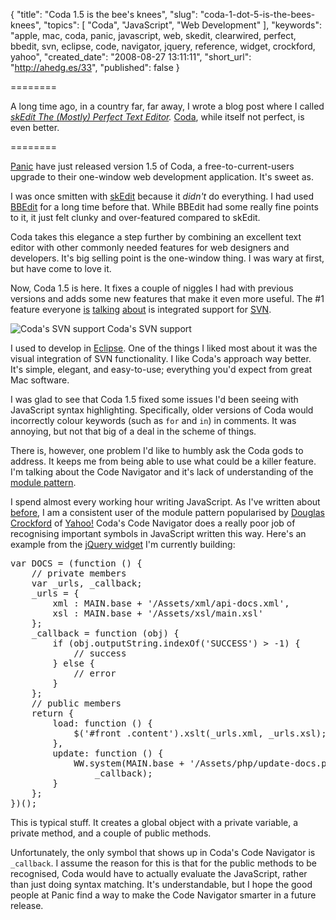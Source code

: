 {
  "title": "Coda 1.5 is the bee's knees",
  "slug": "coda-1-dot-5-is-the-bees-knees",
  "topics": [
    "Coda",
    "JavaScript",
    "Web Development"
  ],
  "keywords": "apple, mac, coda, panic, javascript, web, skedit, clearwired, perfect, bbedit, svn, eclipse, code, navigator, jquery, reference, widget, crockford, yahoo",
  "created_date": "2008-08-27 13:11:11",
  "short_url": "http://ahedg.es/33",
  "published": false
}

========

A long time ago, in a country far, far away, I wrote a blog post where I called <em><a href="http://www.clearwired.com/loop/archives/23-skEdit,-The-Mostly-Perfect-Text-Editor.html">skEdit The (Mostly) Perfect Text Editor</a>.</em> <a href="http://www.panic.com/coda/">Coda</a>, while itself not perfect, is even better.

========

<p class="outdent"><a href="http://www.panic.com/">Panic</a> have just released version 1.5 of Coda, a free-to-current-users upgrade to their one-window web development application. It's sweet as.</p>
<p>I was once smitten with <a href="http://www.skti.org/skedit/">skEdit</a> because it <em>didn't</em> do everything. I had used <a href="http://www.barebones.com/products/bbedit/">BBEdit</a> for a long time before that. While BBEdit had some really fine points to it, it just felt clunky and over-featured compared to skEdit.</p>
<p>Coda takes this elegance a step further by combining an excellent text editor with other commonly needed features for web designers and developers. It's big selling point is the one-window thing. I was wary at first, but have come to love it.</p>
<p>Now, Coda 1.5 is here. It fixes a couple of niggles I had with previous versions and adds some new features that make it even more useful. The #1 feature everyone <a href="http://www.downloadsquad.com/2008/08/26/coda-1-5-released/">is</a> <a href="http://getsatisfaction.com/panic/topics/coda_svn_booya">talking</a> <a href="http://twitter.com/MikeBucks/statuses/899735440">about</a> is integrated support for <a href="http://en.wikipedia.org/wiki/Subversion_(software)">SVN</a>.</p>
<div class="photo-left">
  <p>
    <img src="http://segdeha.com/blog/assets/imgs/coda-svn.png" alt="Coda's SVN support">
    Coda's SVN support
  </p>
</div>
<p>I used to develop in <a href="http://www.eclipse.org/">Eclipse</a>. One of the things I liked most about it was the visual integration of SVN functionality. I like Coda's approach way better. It's simple, elegant, and easy-to-use; everything you'd expect from great Mac software.</p>
<p>I was glad to see that Coda 1.5 fixed some issues I'd been seeing with JavaScript syntax highlighting. Specifically, older versions of Coda would incorrectly colour keywords (such as <code>for</code> and <code>in</code>) in comments. It was annoying, but not that big of a deal in the scheme of things.</p>
<p>There is, however, one problem I'd like to humbly ask the Coda gods to address. It keeps me from being able to use what could be a killer feature. I'm talking about the Code Navigator and it's lack of understanding of the <a href="http://yuiblog.com/blog/2007/06/12/module-pattern/">module pattern</a>.</p>
<p>I spend almost every working hour writing JavaScript. As I've written about <a href="http://andrew.hedges.name/blog/2008/05/13/widget-javascript-the-un-series-part-0">before</a>, I am a consistent user of the module pattern popularised by <a href="http://www.crockford.com/">Douglas Crockford</a> of <a href="http://www.yahoo.com/">Yahoo!</a> Coda's Code Navigator does a really poor job of recognising important symbols in JavaScript written this way. Here's an example from the <a href="http://code.google.com/p/jquery-reference/">jQuery widget</a> I'm currently building:</p>
<pre class="sh_javascript">
var DOCS = (function () {
    // private members
    var _urls, _callback;
    _urls = {
        xml : MAIN.base + '/Assets/xml/api-docs.xml',
        xsl : MAIN.base + '/Assets/xsl/main.xsl'
    };
    _callback = function (obj) {
        if (obj.outputString.indexOf('SUCCESS') > -1) {
            // success
        } else {
            // error
        }
    };
    // public members
    return {
        load: function () {
            $('#front .content').xslt(_urls.xml, _urls.xsl);
        },
        update: function () {
            WW.system(MAIN.base + '/Assets/php/update-docs.php', 
                _callback);
        }
    };
})();
</pre>
<p>This is typical stuff. It creates a global object with a private variable, a private method, and a couple of public methods.</p>
<p>Unfortunately, the only symbol that shows up in Coda's Code Navigator is <code>_callback</code>. I assume the reason for this is that for the public methods to be recognised, Coda would have to actually evaluate the JavaScript, rather than just doing syntax matching. It's understandable, but I hope the good people at Panic find a way to make the Code Navigator smarter in a future release.</p>
